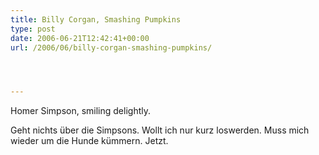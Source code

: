 ```yaml
---
title: Billy Corgan, Smashing Pumpkins
type: post
date: 2006-06-21T12:42:41+00:00
url: /2006/06/billy-corgan-smashing-pumpkins/




---
```

Homer Simpson, smiling delightly.

Geht nichts über die Simpsons. Wollt ich nur kurz loswerden. Muss mich wieder um die Hunde kümmern. Jetzt.
